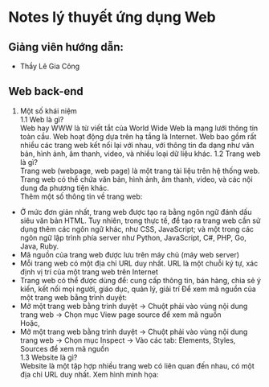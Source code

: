 # Notes lý thuyết ứng dụng Web
## Giảng viên hướng dẫn:
* Thầy Lê Gia Công
## 
## Web back-end
1. Một số khái niệm  
1.1 Web là gì?  
Web hay WWW là từ viết tắt của World Wide Web là mạng lưới thông tin toàn cầu. Web hoạt động dựa trên hạ tầng là Internet. Web bao gồm rất nhiều các trang web kết nối lại với nhau, với thông tin đa dạng như văn bản, hình ảnh, âm thanh, video, và nhiều loại dữ liệu khác.
1.2 Trang web là gì?  
Trang web (webpage, web page) là một trang tài liệu trên hệ thống web. Trang web có thể chứa văn bản, hình ảnh, âm thanh, video, và các nội dung đa phương tiện khác.  
Thêm một số thông tin về trang web:  
- Ở mức đơn giản nhất, trang web được tạo ra bằng ngôn ngữ đánh dấu siêu văn bản HTML. Tuy nhiên, trong thực tế, để tạo ra trang web cần sử dụng thêm các ngôn ngữ khác, như CSS, JavaScript; và một trong các ngôn ngữ lập trình phía server như Python, JavaScript, C#, PHP, Go, Java, Ruby.
- Mã nguồn của trang web được lưu trên máy chủ (máy web server)
- Mỗi trang web có một địa chỉ URL duy nhất. URL là một chuỗi ký tự, xác định vị trí của một trang web trên Internet
- Trang web có thể được dùng để: cung cấp thông tin, bán hàng, chia sẻ ý kiến, kết nối mọi người, giáo dục, quản lý, giải trí
Để xem mã nguồn của một trang web bằng trình duyệt:  
- Mở một trang web bằng trình duyệt -> Chuột phải vào vùng nội dung trang web -> Chọn mục View page source để xem mã nguồn  
Hoặc,  
- Mở một trang web bằng trình duyệt -> Chuột phải vào vùng nội dung trang web -> Chọn mục Inspect -> Vào các tab: Elements, Styles, Sources để xem mã nguồn  
1.3 Website là gì?  
Website là một tập hợp nhiều trang web có liên quan đến nhau, có một địa chỉ URL duy nhất. Xem hình minh họa:

